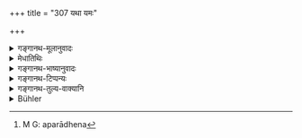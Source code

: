 +++
title = "307 यथा यमः"

+++

<details><summary>गङ्गानथ-मूलानुवादः</summary>

As Vāyu moves about, entering all beings,—even so shall the king penetrate everywhere through his spies;—this is the function of Vāyu.—(306).


As Yama, at the approach of the proper time, restrains both friends and enemies, even so shall all men be restrained by the king; this is the function of Yama.—(307)
</details>

<details><summary>मेधातिथिः</summary>

अपराधे[^७६६] **प्रियद्वेष्ययोर्** निग्रहसमत्वेन वर्तितव्यम् ॥ ९.३०७ ॥


[^७६६]:
     M G: aparādhena
</details>

<details><summary>गङ्गानथ-भाष्यानुवादः</summary>

**(verses 9.306-307)**

Whenever a crime has been committed, the King shall act equally towards those he loves and those he hates.—(306-307)
</details>

<details><summary>गङ्गानथ-टिप्पन्यः</summary>

**(verse 9.306)**

This verse is quoted in *Vīramitrodaya* (Rājanīti, p. 19)

**(verse 9.307)**

This verse is quoted in *Vīramitrodaya* (Rājanīti, p. 19).
</details>

<details><summary>गङ्गानथ-तुल्य-वाक्यानि</summary>

**(verses 9.301-312)  
**

[\[See texts under
7.1-42.\]]
</details>

<details><summary>Bühler</summary>

307	As Yama at the appointed time subjects to his rule both friends and foes, even so all subjects must be controlled by the king; that is the office in which he resembles Yama.
</details>
